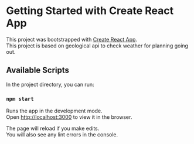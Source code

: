 # Getting Started with Create React App

This project was bootstrapped with [Create React App](https://github.com/facebook/create-react-app).\
This project is based on geological api to check weather for planning going out.

## Available Scripts

In the project directory, you can run:

### `npm start`

Runs the app in the development mode.\
Open [http://localhost:3000](http://localhost:3000) to view it in the browser.

The page will reload if you make edits.\
You will also see any lint errors in the console.
